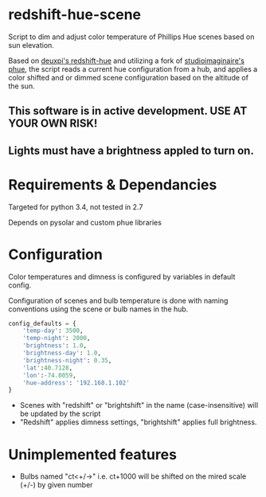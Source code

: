 # redshift-hue-scene
Script to dim and adjust color temperature of Phillips Hue scenes based on sun elevation.

Based on [deuxpi's redshift-hue](https://github.com/deuxpi/redshift-hue) and 
utilizing a fork of [studioimaginaire's phue](https://github.com/studioimaginaire/phue), 
the script reads a current hue configuration from a hub, and applies a color shifted and or 
dimmed scene configuration based on the altitude of the sun.

## This software is in active development. USE AT YOUR OWN RISK! 

## Lights must have a brightness appled to turn on.

# Requirements & Dependancies

Targeted for python 3.4, not tested in 2.7

Depends on pysolar and custom phue libraries

# Configuration

Color temperatures and dimness is configured by variables in default config.

Configuration of scenes and bulb temperature is done with
naming conventions using the scene or bulb names in the hub.

```python
config_defaults = {
    'temp-day': 3500,
    'temp-night': 2000,
    'brightness': 1.0,
    'brightness-day': 1.0,
    'brightness-night': 0.35,
    'lat':40.7128,
    'lon':-74.0059,
    'hue-address': '192.168.1.102'
}
```

- Scenes with "redshift" or "brightshift" in the name (case-insensitive) will be updated by the script
- "Redshift" applies dimness settings, "brightshift" applies full brightness.

# Unimplemented features 

- Bulbs named "ct<+/-><number>" i.e. ct+1000 will be shifted on the mired scale (+/-) by given number
